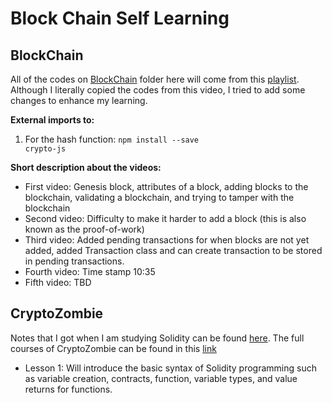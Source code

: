 # Block Chain Self Learning

## BlockChain

All of the codes on [BlockChain](https://github.com/Dixboi/Web3/tree/main/BlockChain) folder here will come from this [playlist](https://www.youtube.com/watch?v=zVqczFZr124&list=PLzvRQMJ9HDiTqZmbtFisdXFxul5k0F-Q4). Although I literally copied the codes from this video, I tried to add some changes to enhance my learning.

<b>External imports to: </b><br>
  1. For the hash function: <code>npm install --save crypto-js</code>

<b>Short description about the videos:</b>
- First video: Genesis block, attributes of a block, adding blocks to the blockchain, validating a blockchain, and trying to tamper with the blockchain
- Second video: Difficulty to make it harder to add a block (this is also known as the proof-of-work)
- Third video: Added pending transactions for when blocks are not yet added, added Transaction class and can create transaction to be stored in pending transactions.
- Fourth video: Time stamp 10:35
- Fifth video: TBD

## CryptoZombie

Notes that I got when I am studying Solidity can be found [here](https://github.com/Dixboi/Web3/tree/main/CryptoZombies). The full courses of CryptoZombie can be found in this [link](https://cryptozombies.io/en/course)

- Lesson 1: Will introduce the basic syntax of Solidity programming such as variable creation, contracts, function, variable types, and value returns for functions.
